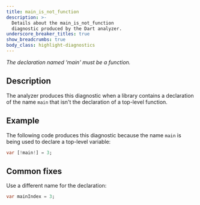 ```yaml
---
title: main_is_not_function
description: >-
  Details about the main_is_not_function
  diagnostic produced by the Dart analyzer.
underscore_breaker_titles: true
show_breadcrumbs: true
body_class: highlight-diagnostics
---
```


_The declaration named 'main' must be a function._

## Description

The analyzer produces this diagnostic when a library contains a declaration
of the name `main` that isn't the declaration of a top-level function.

## Example

The following code produces this diagnostic because the name `main` is
being used to declare a top-level variable:

```dart
var [!main!] = 3;
```

## Common fixes

Use a different name for the declaration:

```dart
var mainIndex = 3;
```
